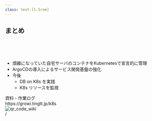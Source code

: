 ```yaml
---
class: text-[1.5rem]
---
```


## まとめ

<br>
<br>
<br>

- 煩雑になっていた自宅サーバのコンテナをKubernetesで宣言的に管理
- ArgoCDの導入によるサービス開発基盤の強化
- 今後
  - DB on K8s を実践
  - K8s リソースを監視

<div
  class="
    absolute bottom-[3.5rem] right-[3.5rem]
    flex items-end
  "
>
<div class="text-right mr-8">
  資料・作業ログ<br>
  https://growi.tingtt.jp/k8s
</div>
<img
  src="/qr_code_wiki.png"
  alt="qr_code_wiki"
  class="h-[24vh]"
/>
</div>

<div
  class="absolute bottom-[1rem] right-[1rem] text-[1rem]"
>
  <SlideCurrentNo /> / <SlidesTotal />
</div>

<!--
Note
-->